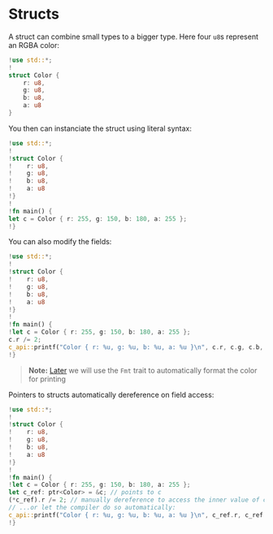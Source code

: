 # Structs
A struct can combine small types to a bigger type. Here four `u8`s represent an RGBA color:
```rs
!use std::*;
!
struct Color {
    r: u8,
    g: u8,
    b: u8,
    a: u8
}
```
You then can instanciate the struct using literal syntax:
```rs
!use std::*;
!
!struct Color {
!    r: u8,
!    g: u8,
!    b: u8,
!    a: u8
!}
!
!fn main() {
let c = Color { r: 255, g: 150, b: 180, a: 255 };
!}
```
You can also modify the fields:
```rs
!use std::*;
!
!struct Color {
!    r: u8,
!    g: u8,
!    b: u8,
!    a: u8
!}
!
!fn main() {
!let c = Color { r: 255, g: 150, b: 180, a: 255 };
c.r /= 2;
c_api::printf("Color { r: %u, g: %u, b: %u, a: %u }\n", c.r, c.g, c.b, c.a);
!}
```

>**Note:** [Later](./printable.md) we will use the `Fmt` trait to automatically format the color for printing

Pointers to structs automatically dereference on field access:
```rs
!use std::*;
!
!struct Color {
!    r: u8,
!    g: u8,
!    b: u8,
!    a: u8
!}
!
!fn main() {
!let c = Color { r: 255, g: 150, b: 180, a: 255 };
let c_ref: ptr<Color> = &c; // points to c
(*c_ref).r /= 2; // manually dereference to access the inner value of c_ref
// ...or let the compiler do so automatically:
c_api::printf("Color { r: %u, g: %u, b: %u, a: %u }\n", c_ref.r, c_ref.g, c_ref.b, c_ref.a);
!}
```